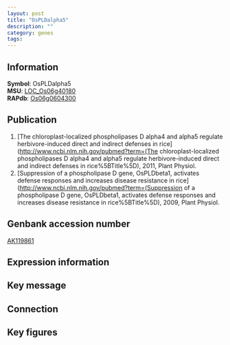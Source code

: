 ```yaml
---
layout: post
title: "OsPLDalpha5"
description: ""
category: genes
tags: 
---
```


## Information
__Symbol__: OsPLDalpha5  
__MSU__: [LOC_Os06g40180](http://rice.plantbiology.msu.edu/cgi-bin/ORF_infopage.cgi?orf=LOC_Os06g40180)  
__RAPdb__: [Os06g0604300](http://rapdb.dna.affrc.go.jp/viewer/gbrowse_details/irgsp1?name=Os06g0604300)  

## Publication
1. [The chloroplast-localized phospholipases D alpha4 and alpha5 regulate herbivore-induced direct and indirect defenses in rice](http://www.ncbi.nlm.nih.gov/pubmed?term=(The chloroplast-localized phospholipases D alpha4 and alpha5 regulate herbivore-induced direct and indirect defenses in rice%5BTitle%5D), 2011, Plant Physiol.
2. [Suppression of a phospholipase D gene, OsPLDbeta1, activates defense responses and increases disease resistance in rice](http://www.ncbi.nlm.nih.gov/pubmed?term=(Suppression of a phospholipase D gene, OsPLDbeta1, activates defense responses and increases disease resistance in rice%5BTitle%5D), 2009, Plant Physiol.

## Genbank accession number
[AK119861](http://www.ncbi.nlm.nih.gov/nuccore/AK119861)

## Expression information

## Key message

## Connection

## Key figures


